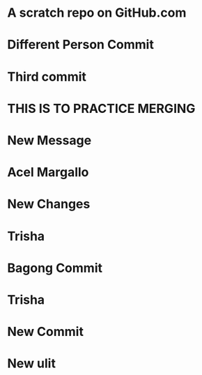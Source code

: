# A scratch repo on GitHub.com
# Different Person Commit
# Third commit
# THIS IS TO PRACTICE MERGING
# New Message
# Acel Margallo
# New Changes 
# Trisha
# Bagong Commit
# Trisha
# New Commit
# New ulit


